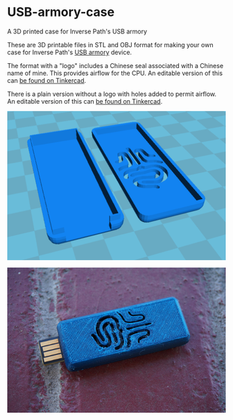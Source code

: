 # USB-armory-case
A 3D printed case for Inverse Path's USB armory

These are 3D printable files in STL and OBJ format for making your own case for Inverse Path's [USB armory](http://inversepath.com/usbarmory.html) device.

The format with a "logo" includes a Chinese seal associated with a Chinese name of mine. This provides airflow for the CPU. An editable version of this can [be found on Tinkercad](https://www.tinkercad.com/things/fDo2lkZYljE-usb-armory-case-round-edge-logo).

There is a plain version without a logo with holes added to permit airflow. An editable version of this can [be found on Tinkercad](https://www.tinkercad.com/things/0hIxW1r2U5h-usb-armory-case-round-edge).

![case](case.png)

![picture of case](usbarmory.jpg)
 